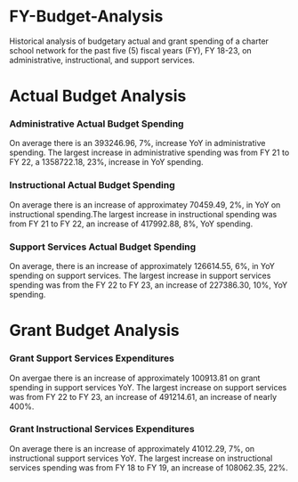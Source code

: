 # FY-Budget-Analysis
Historical analysis of budgetary actual and grant spending of  a charter school network for the past five (5) fiscal years (FY), FY 18-23, on administrative, instructional, and support services.

# Actual Budget Analysis

### Administrative Actual Budget Spending 
On average there is an 393246.96, 7%, increase YoY in administrative spending. The largest increase in administrative spending was from FY 21 to FY 22, a 1358722.18, 23%, increase in YoY spending.

### Instructional Actual Budget Spending 
On average there is an increase of approximatey 70459.49, 2%, in YoY on instructional spending.The largest increase in instructional spending was from FY 21 to FY 22, an increase of 417992.88, 8%, YoY spending.

### Support Services Actual Budget Spending 
On average, there is an increase of approximately 126614.55, 6%, in YoY spending on support services. The largest increase in support services spending was from the FY 22 to FY 23, an increase of 227386.30, 10%, YoY spending.

# Grant Budget Analysis

### Grant Support Services Expenditures
On avergae there is an increase of approximately 100913.81 on grant spending in support services YoY. The largest increase on support services was from FY 22 to FY 23, an increase of 491214.61, an increase of nearly 400%.

### Grant Instructional Services Expenditures
On average there is an increase of approximately 41012.29, 7%, on instructional support services YoY. The largest increase on instructional services spending was from FY 18 to FY 19, an increase of 108062.35, 22%.
